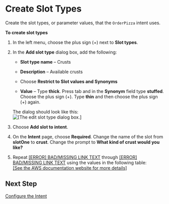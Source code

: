 # Create Slot Types<a name="gs2-create-bot-slot-types"></a>

Create the slot types, or parameter values, that the `OrderPizza` intent uses\.

**To create slot types**

1. In the left menu, choose the plus sign \(\+\) next to **Slot types**\.

1. In the **Add slot type** dialog box, add the following: 

   + **Slot type name** – Crusts

   + **Description** – Available crusts

   + Choose **Restrict to Slot values and Synonyms**

   + **Value** – Type **thick**\. Press tab and in the **Synonym** field type **stuffed**\. Choose the plus sign \(\+\)\. Type **thin** and then choose the plus sign \(\+\) again\.

   The dialog should look like this:  
![\[The edit slot type dialog box.\]](http://docs.aws.amazon.com/lex/latest/dg/images/gs1-25a.png)

1. Choose **Add slot to intent**\.

1. On the **Intent** page, choose **Required**\. Change the name of the slot from **slotOne** to **crust**\. Change the prompt to **What kind of crust would you like?**

1. Repeat [[ERROR] BAD/MISSING LINK TEXT](#slotTypeStart) through [[ERROR] BAD/MISSING LINK TEXT](#slotTypeFinish) using the values in the following table:    
[\[See the AWS documentation website for more details\]](http://docs.aws.amazon.com/lex/latest/dg/gs2-create-bot-slot-types.html)

## Next Step<a name="gs2-next-step-configure-intent"></a>

[Configure the Intent](gs2-create-bot-configure-intent.md)